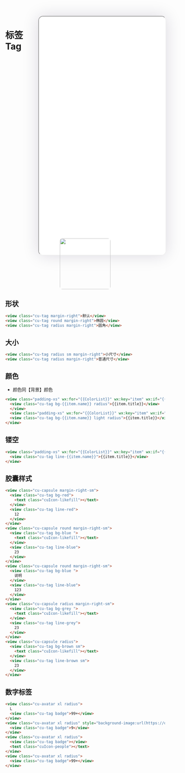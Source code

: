 <!--
 * @Descripttion: 
 * @version: V1.0
 * @Author: Xiaokang Lei
 * @email: lxk201808@163.com
 * @Date: 2022-12-02 16:46:17
 * @LastEditors: Xiaokang Lei
 * @LastEditTime: 2022-12-02 16:55:08
-->

<div style="width:400px; height:700px; float:right; padding-left:3%;">
    <iframe src="./h5/index.html#/pages/index/basics/tag/tag" width="400" height="750" style="border-radius:15px; box-shadow:0 0 50px 0px rgb(30 0 60 / 15%);"></iframe>
</div>

# 标签Tag

<div align=center>
  <img width="160px" style="border-radius: 5%;" src="https://s1.ax1x.com/2022/11/30/zwKDdU.jpg">
</div>

## 形状

```html
<view class="cu-tag margin-right">默认</view>
<view class="cu-tag round margin-right">椭圆</view>
<view class="cu-tag radius margin-right">圆角</view>
```

## 大小

```html
<view class="cu-tag radius sm margin-right">小尺寸</view>
<view class="cu-tag radius margin-right">普通尺寸</view>
```

## 颜色

- 颜色同【背景】颜色

```html
<view class="padding-xs" wx:for="{{ColorList}}" wx:key="item" wx:if="{{item.name!='gray'}}">
  <view class="cu-tag bg-{{item.name}} radius">{{item.title}}</view>
  </view>
  <view class="padding-xs" wx:for="{{ColorList}}" wx:key="item" wx:if="{{item.name!='gray' && item.name!='black' && item.name!='white'}}">
  <view class="cu-tag bg-{{item.name}} light radius">{{item.title}}</view>
</view>
```

## 镂空

```html
<view class="padding-xs" wx:for="{{ColorList}}" wx:key="item" wx:if="{{item.name!='white'}}">
  <view class="cu-tag line-{{item.name}}">{{item.title}}</view>
</view>
```

## 胶囊样式

```html
<view class="cu-capsule margin-right-sm">
  <view class="cu-tag bg-red">
    <text class="cuIcon-likefill"></text>
  </view>
  <view class="cu-tag line-red">
    12
  </view>
</view>
<view class="cu-capsule round margin-right-sm">
  <view class="cu-tag bg-blue ">
    <text class="cuIcon-likefill"></text>
  </view>
  <view class="cu-tag line-blue">
    23
  </view>
</view>
<view class="cu-capsule round margin-right-sm">
  <view class="cu-tag bg-blue ">
    说明
  </view>
  <view class="cu-tag line-blue">
    123
  </view>
</view>
<view class="cu-capsule radius margin-right-sm">
  <view class="cu-tag bg-grey ">
    <text class="cuIcon-likefill"></text>
  </view>
  <view class="cu-tag line-grey">
    23
  </view>
</view>
<view class="cu-capsule radius">
  <view class="cu-tag bg-brown sm">
    <text class="cuIcon-likefill"></text>
  </view>
  <view class="cu-tag line-brown sm">
    23
  </view>
</view>
```

## 数字标签

```html
<view class="cu-avatar xl radius">
  L
  <view class="cu-tag badge">99+</view>
</view>
<view class="cu-avatar xl radius" style="background-image:url(https://ossweb-img.qq.com/images/lol/web201310skin/big10001.jpg);">
  <view class="cu-tag badge">9</view>
</view>
<view class="cu-avatar xl radius">
  <view class="cu-tag badge"></view>
  <text class="cuIcon-people"></text>
</view>
<view class="cu-avatar xl radius">
  <view class="cu-tag badge">99+</view>
</view>
```